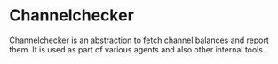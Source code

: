 # Channelchecker

Channelchecker is an abstraction to fetch channel balances and report them. It is used as part of various agents and also other internal tools.
